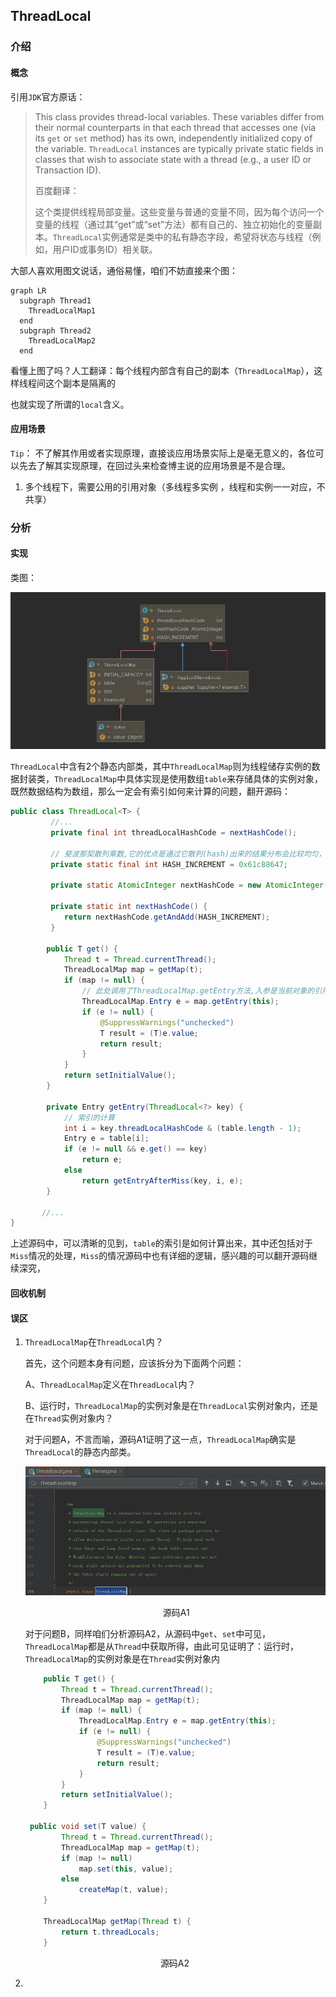 ## ThreadLocal

>

### 介绍

#### 概念

引用`JDK`官方原话：

> This class provides thread-local variables. These variables differ from their  normal counterparts in that each thread that accesses one (via its  `get` or `set` method) has its own, independently  initialized copy of the variable. `ThreadLocal` instances are  typically private static fields in classes that wish to associate state with a  thread (e.g., a user ID or Transaction ID). 
>
> 百度翻译：
>
> 这个类提供线程局部变量。这些变量与普通的变量不同，因为每个访问一个变量的线程（通过其“get”或“set”方法）都有自己的、独立初始化的变量副本。`ThreadLocal`实例通常是类中的私有静态字段，希望将状态与线程（例如，用户ID或事务ID）相关联。

大部人喜欢用图文说话，通俗易懂，咱们不妨直接来个图：

```mermaid
graph LR
  subgraph Thread1
    ThreadLocalMap1
  end
  subgraph Thread2
    ThreadLocalMap2
  end
```

看懂上图了吗？人工翻译：每个线程内部含有自己的副本（`ThreadLocalMap`），这样线程间这个副本是隔离的

也就实现了所谓的`local`含义。

#### 应用场景

  `Tip`： 不了解其作用或者实现原理，直接谈应用场景实际上是毫无意义的，各位可以先去了解其实现原理，在回过头来检查博主说的应用场景是不是合理。

1. 多个线程下，需要公用的引用对象（多线程多实例 ，线程和实例一一对应，不共享）

   

   

### 分析

#### 实现

类图：

![ThreadLocal类图](ThreadLocal.assets/ThreadLocal类图.jpg)

`ThreadLocal`中含有2个静态内部类，其中`ThreadLocalMap`则为线程储存实例的数据封装类，`ThreadLocalMap`中具体实现是使用数组`table`来存储具体的实例对象，既然数据结构为数组，那么一定会有索引如何来计算的问题，翻开源码：

```java
public class ThreadLocal<T> {
         //...
         private final int threadLocalHashCode = nextHashCode();
   
         // 斐波那契散列乘数,它的优点是通过它散列(hash)出来的结果分布会比较均匀，可以很大程度上避免hash冲突
         private static final int HASH_INCREMENT = 0x61c88647;
    
         private static AtomicInteger nextHashCode = new AtomicInteger();
    
         private static int nextHashCode() {
            return nextHashCode.getAndAdd(HASH_INCREMENT);
         }
    
		public T get() {
            Thread t = Thread.currentThread();
            ThreadLocalMap map = getMap(t);
            if (map != null) {
                // 此处调用了ThreadLocalMap.getEntry方法,入参是当前对象的引用
                ThreadLocalMap.Entry e = map.getEntry(this);
                if (e != null) {
                    @SuppressWarnings("unchecked")
                    T result = (T)e.value;
                    return result;
                }
            }
            return setInitialValue();
        }
    
        private Entry getEntry(ThreadLocal<?> key) {
            // 索引的计算
            int i = key.threadLocalHashCode & (table.length - 1);
            Entry e = table[i];
            if (e != null && e.get() == key)
                return e;
            else
                return getEntryAfterMiss(key, i, e);
        }
    
       //...
}
```

上述源码中，可以清晰的见到，`table`的索引是如何计算出来，其中还包括对于`Miss`情况的处理，`Miss`的情况源码中也有详细的逻辑，感兴趣的可以翻开源码继续深究，







#### 回收机制



#### 误区

1. `ThreadLocalMap`在`ThreadLocal`内？

   首先，这个问题本身有问题，应该拆分为下面两个问题：

   A、`ThreadLocalMap`定义在`ThreadLocal`内？

   B、运行时，`ThreadLocalMap`的实例对象是在`ThreadLocal`实例对象内，还是在`Thread`实例对象内？

   

   对于问题A，不言而喻，源码A1证明了这一点，`ThreadLocalMap`确实是`ThreadLocal`的静态内部类。

   ![ThreadLocalMap定义](ThreadLocal.assets/ThreadLocalMap定义.jpg)

   ​                                                                                 <span style="margin-left: 45%">源码A1</span>

   对于问题B，同样咱们分析源码A2，从源码中`get`、`set`中可见，`ThreadLocalMap`都是从`Thread`中获取所得，由此可见证明了：运行时，`ThreadLocalMap`的实例对象是在`Thread`实例对象内

   ```java
       public T get() {
           Thread t = Thread.currentThread();
           ThreadLocalMap map = getMap(t);
           if (map != null) {
               ThreadLocalMap.Entry e = map.getEntry(this);
               if (e != null) {
                   @SuppressWarnings("unchecked")
                   T result = (T)e.value;
                   return result;
               }
           }
           return setInitialValue();
       }
   
   	public void set(T value) {
           Thread t = Thread.currentThread();
           ThreadLocalMap map = getMap(t);
           if (map != null)
               map.set(this, value);
           else
               createMap(t, value);
       }
   
       ThreadLocalMap getMap(Thread t) {
           return t.threadLocals;
       }
   ```

   <span style="margin-left: 45%">源码A2</span>

   

2. 











































